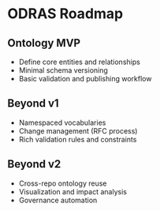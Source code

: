 # ODRAS Roadmap

## Ontology MVP
- Define core entities and relationships
- Minimal schema versioning
- Basic validation and publishing workflow

## Beyond v1
- Namespaced vocabularies
- Change management (RFC process)
- Rich validation rules and constraints

## Beyond v2
- Cross-repo ontology reuse
- Visualization and impact analysis
- Governance automation

